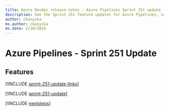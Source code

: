 ```yaml
---
title: Azure DevOps release notes - Azure Pipelines Sprint 251 update
description: See the Sprint 251 feature updates for Azure Pipelines, including next steps.
author: ckanyika
ms.author: ckanyika
ms.date: 2/10/2024
---
```


# Azure Pipelines - Sprint 251 Update

## Features

[!INCLUDE [sprint-251-update-links](../includes/pipelines/sprint-251-update-links.md)]

[!INCLUDE [sprint-251-update](../includes/pipelines/sprint-251-update.md)]

[!INCLUDE [nextsteps](../includes/nextsteps.md)]